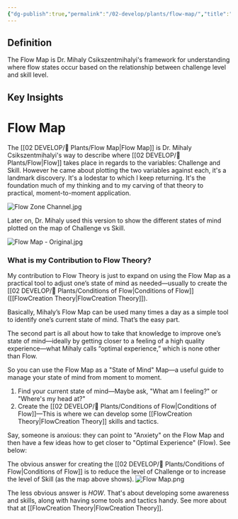 ```yaml
---
{"dg-publish":true,"permalink":"/02-develop/plants/flow-map/","title":"Flow Map","tags":["flow","psychology","csikszentmihalyi","optimal-experience","state-management"]}
---
```



## Definition
The Flow Map is Dr. Mihaly Csikszentmihalyi's framework for understanding where flow states occur based on the relationship between challenge level and skill level.

## Key Insights 
# Flow Map
The [[02 DEVELOP/🌿 Plants/Flow Map\|Flow Map]] is Dr. Mihaly Csikszentmihalyi's way to describe where [[02 DEVELOP/🌿 Plants/Flow\|Flow]] takes place in regards to the variables: Challenge and Skill. However he came about plotting the two variables against each, it's a landmark discovery. It's a lodestar to which I keep returning. It's the foundation much of my thinking and to my carving of that theory to practical, moment-to-moment application.

![Flow Zone Channel.jpg](/img/user/04%20META/%F0%9F%94%97%20Assets/Flow%20Zone%20Channel.jpg)

Later on, Dr. Mihaly used this version to show the different states of mind plotted on the map of Challenge vs Skill.

![Flow Map - Original.jpg](/img/user/04%20META/%F0%9F%94%97%20Assets/Flow%20Map%20-%20Original.jpg)

### What is my Contribution to Flow Theory?

My contribution to Flow Theory is just to expand on using the Flow Map as a practical tool to adjust one’s state of mind as needed—usually to create the [[02 DEVELOP/🌿 Plants/Conditions of Flow\|Conditions of Flow]] ([[FlowCreation Theory\|FlowCreation Theory]]).

Basically, Mihaly’s Flow Map can be used many times a day as a simple tool to identify one’s current state of mind. That’s the easy part.

The second part is all about how to take that knowledge to improve one’s state of mind—ideally by getting closer to a feeling of a high quality experience—what Mihaly calls “optimal experience,” which is none other than Flow.

So you can use the Flow Map as a "State of Mind" Map—a useful guide to manage your state of mind from moment to moment.

1. Find your current state of mind—Maybe ask, "What am I feeling?" or "Where's my head at?"
2. Create the [[02 DEVELOP/🌿 Plants/Conditions of Flow\|Conditions of Flow]]—This is where we can develop some [[FlowCreation Theory\|FlowCreation Theory]] skills and tactics. 

Say, someone is anxious: they can point to "Anxiety" on the Flow Map and then have a few ideas how to get closer to "Optimal Experience" (Flow). See below:

The obvious answer for creating the [[02 DEVELOP/🌿 Plants/Conditions of Flow\|Conditions of Flow]] is to reduce the level of Challenge or to increase the level of Skill (as the map above shows).
![Flow Map.png](/img/user/04%20META/%F0%9F%94%97%20Assets/Flow%20Map.png)

The less obvious answer is *HOW*. That's about developing some awareness and skills, along with having some tools and tactics handy. See more about that at [[FlowCreation Theory\|FlowCreation Theory]]. 